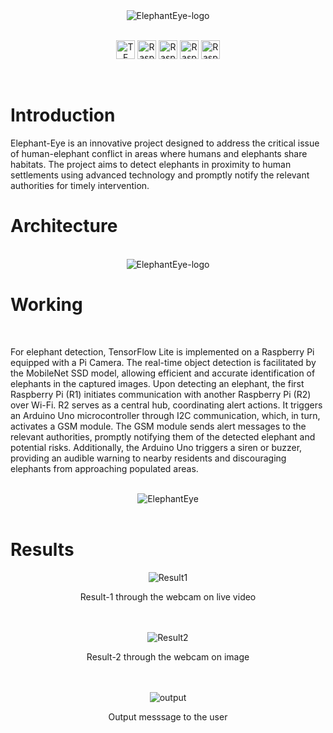 <div align="center">
  <img src="https://github.com/NitinSingh99/Elephant-Eye/assets/140099756/ad9a5aed-4b72-4bbe-9cf6-185ff3bbadf9" alt="ElephantEye-logo">
</div>
<br>
<p align="center">
<img src="https://github.com/NitinSingh99/Elephant-Eye/assets/140099756/b341099e-cb8f-4023-a1ae-97adc3d2ea12" alt="TF" height="30" width="30">
<img src="https://github.com/NitinSingh99/Elephant-Eye/assets/140099756/5e3292b3-1368-4005-996f-b3550690e9da" alt="RaspPi" height="30" width="30">
<img src="https://github.com/NitinSingh99/Elephant-Eye/assets/140099756/8f70bf8c-77a2-4bc6-9f54-52a235e0d0a1" alt="RaspPi" height="30" width="30">
<img src="https://github.com/NitinSingh99/Elephant-Eye/assets/140099756/ee266613-5047-4b19-9bb8-9ec20b2a2447" alt="RaspPi" height="30" width="30">
<img src="https://github.com/NitinSingh99/Elephant-Eye/assets/140099756/1625ed8e-58cd-4359-af30-d891fbc4fb3f" alt="RaspPi" height="30" width="30">

</p>






<br>

# Introduction

<p> Elephant-Eye is an innovative project designed to address the critical issue of human-elephant conflict in areas where humans and elephants share habitats. The project aims to detect elephants in proximity to human settlements using advanced technology and promptly notify the relevant authorities for timely intervention.</p>

# Architecture
<br>
<div align="center">
  <img src="https://github.com/NitinSingh99/Elephant-Eye/assets/140099756/f462a64c-91fe-437b-bd32-5408ee8f3d6a" alt="ElephantEye-logo">
</div>

# Working
<br>
<p>For elephant detection, TensorFlow Lite is implemented on a Raspberry Pi equipped with a Pi Camera. The real-time object detection is facilitated by the MobileNet SSD model, allowing efficient and accurate identification of elephants in the captured images. Upon detecting an elephant, the first Raspberry Pi (R1) initiates communication with another Raspberry Pi (R2) over Wi-Fi. R2 serves as a central hub, coordinating alert actions. It triggers an Arduino Uno microcontroller through I2C communication, which, in turn, activates a GSM module. The GSM module sends alert messages to the relevant authorities, promptly notifying them of the detected elephant and potential risks. Additionally, the Arduino Uno triggers a siren or buzzer, providing an audible warning to nearby residents and discouraging elephants from approaching populated areas. </p>
<br>
<div align="center">
  <img src="https://github.com/NitinSingh99/Elephant-Eye/assets/140099756/dd039f1f-e684-4422-b51a-4183f900e6a7" alt="ElephantEye">
</div>

<br>

# Results
<div align="center">
  <img src="https://github.com/NitinSingh99/Elephant-Eye/assets/140099756/f7563bdb-d4c8-4ddc-b1d6-c042201082b6" alt="Result1">
</div>
<p align="center">Result-1 through the webcam on live video</p>
<br>
<br>
<div align="center">
  <img src="https://github.com/NitinSingh99/Elephant-Eye/assets/140099756/4638d2ae-37c4-4ece-ad46-ebcb19398fa2" alt="Result2">
</div>
<p align="center">Result-2 through the webcam on image</p>
<br>
<br>
<div align="center">
  <img src="https://github.com/NitinSingh99/Elephant-Eye/assets/140099756/4e7fa3fb-2273-4377-9744-f67385a16317" alt="output">
</div>
<p align="center">Output messsage to the user</p>



